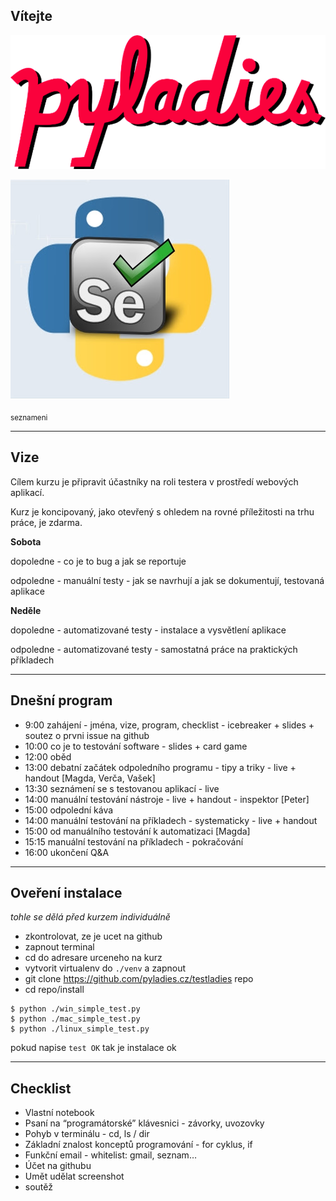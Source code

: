 
Vítejte
-------

![pyladies](01.png)

![testladies](02.jpg)

<sub>seznameni</sub>

************


Vize
----

Cílem kurzu je připravit účastníky na roli testera v prostředí webových aplikací.

Kurz je koncipovaný, jako otevřený s ohledem na rovné příležitosti na trhu práce, je zdarma.


**Sobota**

dopoledne - co je to bug a jak se reportuje

odpoledne - manuální testy - jak se navrhují a jak se dokumentují, testovaná aplikace


**Neděle**

dopoledne - automatizované testy - instalace a vysvětlení aplikace

odpoledne - automatizované testy - samostatná práce na praktických příkladech

************


Dnešní program
--------------

- 9:00 zahájení - jména, vize, program, checklist - icebreaker + slides + soutez o prvni issue na github
- 10:00 co je to testování software - slides + card game
- 12:00 oběd
- 13:00 debatní začátek odpoledního programu - tipy a triky - live + handout [Magda, Verča, Vašek]
- 13:30 seznámení se s testovanou aplikací - live
- 14:00 manuální testování nástroje - live + handout - inspektor [Peter]
- 15:00 odpolední káva
- 14:00 manuální testování na příkladech - systematicky - live + handout
- 15:00 od manuálního testování k automatizaci [Magda]
- 15:15 manuální testování na příkladech - pokračování
- 16:00 ukončení Q&A

************


Oveření instalace
-----------------

_tohle se dělá před kurzem individuálně_

- zkontrolovat, ze je ucet na github
- zapnout terminal
- cd do adresare urceneho na kurz
- vytvorit virtualenv do `./venv` a zapnout
- git clone https://github.com/pyladies.cz/testladies repo
- cd repo/install

```
$ python ./win_simple_test.py
$ python ./mac_simple_test.py
$ python ./linux_simple_test.py
```

pokud napise `test OK` tak je instalace ok


************

Checklist
-----------

- Vlastní notebook
- Psaní na “programátorské” klávesnici - závorky, uvozovky
- Pohyb v terminálu - cd, ls / dir
- Základní znalost konceptů programování - for cyklus, if
- Funkční email - whitelist: gmail, seznam…
- Účet na githubu
- Umět udělat screenshot
- soutěž


